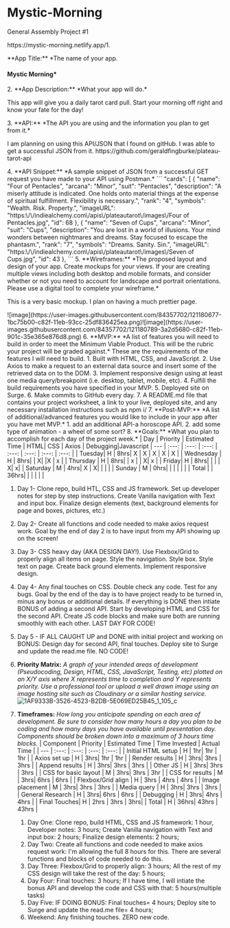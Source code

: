 # Mystic-Morning
General Assembly Project #1
<p>https://mystic-morning.netlify.app/1.</p>
**App Title:** *The name of your app. <h4> Mystic Morning* </h4>
2. **App Description:** *What your app will do.* <p>This app will give you a daily tarot card pull. Start your morning off right and know your fate for the day!</p>
3. **API:** *The API you are using and the information you plan to get from it.* <p> I am planning on using this API/JSON that I found on gitHub. I was able to get a successful JSON from it. https://github.com/geraldfingburke/plateau-tarot-api</p> 
4. **API Snippet:** *A sample snippet of JSON from a successful GET request you have made to your API using Postman.*
  ```
  "cards": [
    {
      "name": "Four of Pentacles",
      "arcana": "Minor",
      "suit": "Pentacles",
      "description": "A miserly attitude is indicated. One holds onto material things at the expense of spiritual fulfillment. Flexibility is necessary.",
      "rank": "4",
      "symbols": "Wealth. Risk. Property.",
      "imageURL": "https:\/\/indiealchemy.com\/apis\/plateautarot\/images\/Four of Pentacles.jpg",
      "id": 68
    },
    {
      "name": "Seven of Cups",
      "arcana": "Minor",
      "suit": "Cups",
      "description": "You are lost in a world of illusions. Your mind wonders between nightmares and dreams. Stay focused to escape the phantasm.",
      "rank": "7",
      "symbols": "Dreams. Sanity. Sin.",
      "imageURL": "https:\/\/indiealchemy.com\/apis\/plateautarot\/images\/Seven of Cups.jpg",
      "id": 43
    },
  ```
5. **Wireframes:** *The proposed layout and design of your app. Create mockups for your views. If your are creating multiple views including both desktop and mobile formats, and consider whether or not you need to account for landscape and portrait orientations. Please use a digital tool to complete your wireframe.*<p>This is a very basic mockup. I plan on having a much prettier page. </p> ![image](https://user-images.githubusercontent.com/84357702/121180677-1bc75b00-c82f-11eb-93cc-25df836425ea.png)![image](https://user-images.githubusercontent.com/84357702/121180789-3a2d5680-c82f-11eb-901c-35e365e876d8.png)
6. **MVP:** *A list of features you will need to build in order to meet the Minimum Viable Product. This will be the rubric your project will be graded against.* These are the requirements of the features I will need to build. 
   1. Built with HTML, CSS, and JavaScript.
   2. Use Axios to make a request to an external data source and insert some of the retrieved data on to the DOM.
   3. Implement responsive design using at least one media query/breakpoint (i.e. desktop, tablet, mobile, etc).
   4. Fulfill the build requirements you have specified in your MVP.
   5. Deployed site on Surge.
   6. Make commits to GitHub every day.
   7. A README.md file that contains your project worksheet, a link to your live, deployed site, and any necessary installation instructions such as npm i/
7. **Post-MVP:** *A list of additional/advanced features you would like to include in your app after you have met MVP.*
   1. add an additional API-a horoscope API.
   2. add some type of animation - a wheel of some sort?
8. **Goals:** *What you plan to accomplish for each day of the project week.*
    | Day | Priority | Estimated Time | HTML| CSS | Axios | Debugging|Javascript
    | --- | :---: |  :---: | :---: | :---: | :---: | :---: | :---: |
    | Tuesday| H | 8hrs|  X | X | X  | X | X |
    | Wednesday | H | 8hrs|   |  X|   |X  | x  |
    | Thursday | H | 8hrs|    | x |  | X|  x |
    | Friday| H | 8hrs|    |  |   |  X|   x|
    | Saturday | M | 4hrs|   X |  X|   |  |   |
    | Sunday | M | 0hrs|  | |   |  |   |
    | Total |  | 36hrs|    |  |   |  |   |

   1. Day 1- Clone repo, build HTL, CSS and JS framework. Set up developer notes for step by step instructions. Create Vanilla navigation with Text and input           box. Finalize design elements (text, background elements for page and boxes, pictures, etc.)
   2. Day 2- Create all functions and code needed to make axios request work. Goal by the end of day 2 is to have input from my API showing up on the screen!
   3. Day 3- CSS heavy day (AKA DESIGN DAY!). Use Flexbox/Grid to properly align all items on page. Style the navigation. Style box. Style text on page. Create    back ground elements. Implement responsive design.  
   4. Day 4- Any final touches on CSS. Double check any code. Test for any bugs. Goal by the end of the day is to have project ready to be turned in, minus any bonus or additional details. If everything is DONE then intiate BONUS of adding a second API. Start by developing HTML and CSS for the second API. Create JS code blocks and make sure both are running smoothly with each other. LAST DAY FOR CODE!
   5. Day 5 - IF ALL CAUGHT UP and DONE with initial project and working on BONUS: Design day for second API, final touches. Deploy site to Surge and update the read.me file. NO CODE! 
9. **Priority Matrix:** *A graph of your intended areas of development (Pseudocoding, Design, HTML, CSS, JavaScript, Testing, etc) plotted on an X/Y axis where X represents time to completion and Y represents priority. Use a professional tool or upload a well drawn image using an image hosting site such as Cloudinary or a similar hosting service.* ![1AF9333B-3526-4523-B2DB-5E069ED25B45_1_105_c](https://user-images.githubusercontent.com/84357702/121060203-562deb00-c790-11eb-85f7-541bcde23b03.jpeg)
10. **Timeframes:** *How long you anticipate spending on each area of development. Be sure to consider how many hours a day you plan to be coding and how many days you have available until presentation day. Components should be broken down into a maximum of 3 hours time blocks.*
    | Component | Priority | Estimated Time | Time Invested | Actual Time |
    | --- | :---: |  :---: | :---: | :---: |
    | Initial HTML setup | H | 1hr|  1hr | 1hr |
    | Axios set up | H | 3hrs| 1hr | 1hr | 
    | Render results | H | 3hrs| 3hrs | 3hrs | 
    | Append results | H | 3hrs| 3hrs | 3hrs | 
    | Other JS | H | 3hrs| 3hrs | 3hrs |
    | CSS for basic layout | M | 3hrs|  3hrs   | 3hr |
    | CSS for results | M | 3hrs|  6hrs   | 6hrs |
    | Flexbox/Grid align | H | 3hrs | 4hrs | 4hrs |
    | Image placement | M | 3hrs|  3hrs   | 3hrs |
    | Media query | H | 3hrs|  3hrs  | 3hrs |
    | General Research | H | 3hrs|  6hrs   | 6hrs |
    | Debugging | H | 3hrs|  4hrs   | 4hrs |
    | Final Touches| H | 2hrs | 3hrs | 3hrs|
    | Total | H | 36hrs|  43hrs  | 43hrs |     

    1. Day One: Clone repo, build HTML, CSS and JS framework: 1 hour, Developer notes: 3 hours; Create Vanilla navigation with Text and input box: 2 hours; Finalize design elements: 2 hours;
    2. Day Two: Create all functions and code needed to make axios request work: I'm allowing the full 8 hours for this. There are several functions and blocks of code needed to do this. 
    3. Day Three: Flexbox/Grid to properly align: 3 hours; All the rest of my CSS design will take the rest of the day: 5 hours;
    4. Day Four: Final touches: 3 hours; If I have time, I will intiate the bonus API and develop the code and CSS with that: 5 hours(multiple tasks)
    5. Day Five: IF DOING BONUS: Final touches= 4 hours; Deploy site to Surge and update the read.me file= 4 hours;
    6. Weekend: Any finishing touches. ZERO new code. 
